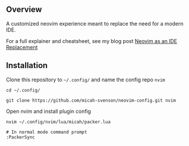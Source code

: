 ## Overview

A customized neovim experience meant to replace the need for a modern IDE.

For a full explainer and cheatsheet, see my blog post [Neovim as an IDE Replacement]()


## Installation

Clone this repository to `~/.config/` and name the config repo `nvim`

```shell
cd ~/.config/

git clone https://github.com/micah-svenson/neovim-config.git nvim
```

Open nvim and install plugin config
```shell
nvim ~/.config/nvim/lua/micah/packer.lua

# In normal mode command prompt
:PackerSync
```

